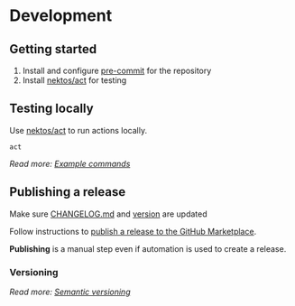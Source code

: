 # Development

## Getting started

1. Install and configure [pre-commit](https://pre-commit.com/) for the repository
2. Install [nektos/act](https://github.com/nektos/act) for testing
<!-- TODO add secrets info -->

## Testing locally

Use [nektos/act](https://github.com/nektos/act) to run actions locally.

```
act
```

_Read more: [Example commands](https://github.com/nektos/act#example-commands)_

## Publishing a release

Make sure [CHANGELOG.md](CHANGELOG.md) and [version](internal/version/version.go) are updated

Follow instructions to [publish a release to the GitHub Marketplace](https://docs.github.com/en/actions/creating-actions/publishing-actions-in-github-marketplace#publishing-an-action).

**Publishing** is a manual step even if automation is used to create a release.

### Versioning

_Read more: [Semantic versioning](https://semver.org/)_
